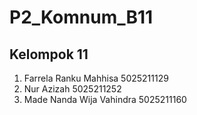 # P2_Komnum_B11
## Kelompok 11

1. Farrela Ranku Mahhisa 5025211129
2. Nur Azizah 5025211252  
3.  Made Nanda Wija Vahindra 5025211160
